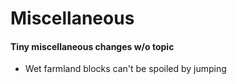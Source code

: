 # Miscellaneous
#### Tiny miscellaneous changes w/o topic

- Wet farmland blocks can't be spoiled by jumping
